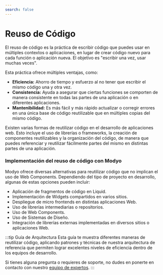 ```yaml
---
search: false
---
```


# Reuso de Código

El reuso de código es la práctica de escribir código que puedes usar en múltiples contextos o aplicaciones, en lugar de crear código nuevo para cada función o aplicación nueva. El objetivo es "escribir una vez, usar muchas veces".

Esta práctica ofrece múltiples ventajas, como:

- **Eficiencia:** Ahorro de tiempo y esfuerzo al no tener que escribir el mismo código una y otra vez.
- **Consistencia:** Ayuda a asegurar que ciertas funciones se comporten de manera consistente en todas las partes de una aplicación o en diferentes aplicaciones.
- **Mantenibilidad:** Es más fácil y más rápido actualizar o corregir errores en una única base de código reutilizable que en múltiples copias del mismo código.

Existen varias formas de reutilizar código en el desarrollo de aplicaciones web. Esto incluye el uso de librerías o frameworks, la creación de componentes reutilizables y la organización del código, de manera que puedes referenciar y reutilizar fácilmente partes del mismo en distintas partes de una aplicación.


### Implementación del reuso de código con Modyo

Modyo ofrece diversas alternativas para reutilizar código que no implican el uso de Web Components. Dependiendo del tipo de proyecto en desarrollo, algunas de estas opciones pueden incluir:

- Aplicación de fragmentos de código en Liquid.
- Implementación de Widgets compartidos en varios sitios.
- Despliegue de micro frontends en distintas aplicaciones Web.
- Uso de librerías intermediarias o repositorios.
- Uso de Web Components.
- Uso de Sistemas de Diseño.
- Integración de librerías externas implementadas en diversos sitios o aplicaciones Web.

:::tip Guía de Arquitectura
Esta guía te muestra diferentes maneras de reutilizar código, aplicando patrones y técnicas de nuestra arquitectura de referencia que permiten lograr excelentes niveles de eficiencia dentro de los equipos de desarrollo.

Si tienes alguna pregunta o requieres de soporte, no dudes en ponerte en contacto con nuestro [equipo de expertos](https://support.modyo.com/).
:::